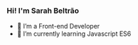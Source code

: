 ### Hi! I'm Sarah Beltrão

- 🔭 I’m a Front-end Developer
- 🌱 I’m currently learning Javascript ES6




